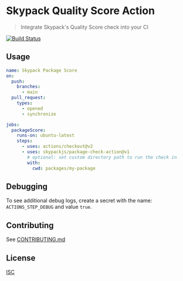# Skypack Quality Score Action

> Integrate Skypack's Quality Score check into your CI

[![Build Status](https://github.com/skypackjs/package-check-action/workflows/Test/badge.svg)](https://github.com/skypackjs/package-check-action/actions)

## Usage

```yml
name: Skypack Package Score
on:
  push:
    branches:
      - main
  pull_request:
    types:
      - opened
      - synchronize

jobs:
  packageScore:
    runs-on: ubuntu-latest
    steps:
      - uses: actions/checkout@v2
      - uses: skypackjs/package-check-action@v1
        # optional: set custom directory path to run the check in
        with:
          cwd: packages/my-package
```

## Debugging

To see additional debug logs, create a secret with the name: `ACTIONS_STEP_DEBUG` and value `true`.

## Contributing

See [CONTRIBUTING.md](CONTRIBUTING.md)

## License

[ISC](LICENSE)
